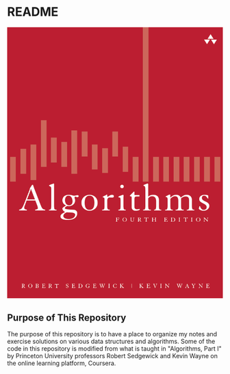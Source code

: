 # **README**

!["Algorithms" by Robert Sedgewick and Kevin Wayne](/images/Algorithms.png)

## **Purpose of This Repository**

The purpose of this repository is to have a place to organize my notes and exercise solutions on various data structures and algorithms. Some of the code in this repository is modified from what is taught in "Algorithms, Part I" by Princeton University professors Robert Sedgewick and Kevin Wayne on the online learning platform, Coursera.


